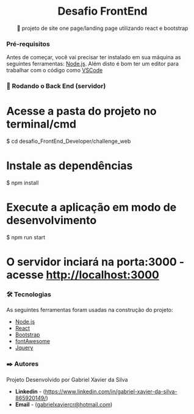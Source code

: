 <h1 align="center">Desafio FrontEnd</h1>

<p align="center">🚀 projeto de site one page/landing page utilizando react e bootstrap</p>

### Pré-requisitos

Antes de começar, você vai precisar ter instalado em sua máquina as seguintes ferramentas:
[Node.js](https://nodejs.org/en/). 
Além disto é bom ter um editor para trabalhar com o código como [VSCode](https://code.visualstudio.com/)

### 🎲 Rodando o Back End (servidor)

# Acesse a pasta do projeto no terminal/cmd
$ cd desafio_FrontEnd_Developer/challenge_web

# Instale as dependências
$ npm install

# Execute a aplicação em modo de desenvolvimento
$ npm run start

# O servidor inciará na porta:3000 - acesse <http://localhost:3000>

### 🛠 Tecnologias

As seguintes ferramentas foram usadas na construção do projeto:

- [Node.js](https://nodejs.org/en/)
- [React](https://pt-br.reactjs.org/)
- [Bootstrap](https://getbootstrap.com.br/)
- [fontAwesome](https://fontawesome.com/)
- [Jquery](https://jquery.com/)

### ✒️ Autores

Projeto Desenvolvido por Gabriel Xavier da Silva

* **Linkedin** - (https://www.linkedin.com/in/gabriel-xavier-da-silva-865920149/)
* **Email** - (gabrielxaviercr@hotmail.com)